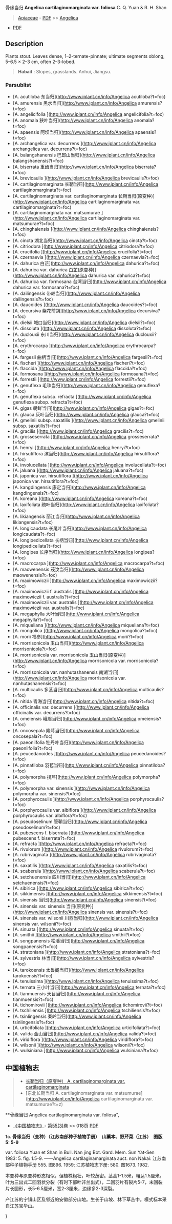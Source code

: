 骨缘当归 **Angelica cartilaginomarginata var. foliosa** C. Q. Yuan & R. H. Shan

> [Apiaceae](http://www.iplant.cn/info/Apiaceae?t=foc) - [PDF](http://www.iplant.cn/foc/pdf/Apiaceae.pdf) >> [Angelica](http://www.iplant.cn/info/Angelica?t=foc)
 - [PDF](http://www.iplant.cn/foc/pdf/Angelica.pdf)

## Description

Plants stout. Leaves dense, 1–2-ternate-pinnate; ultimate segments oblong, 5–6.5 × 2–3 cm, often 2–3-lobed.


> **Habait** : 
> Slopes, grasslands. Anhui, Jiangsu.

### Parsublist

* [A.  acutiloba  东当归](http://www.iplant.cn/info/Angelica acutiloba?t=foc)
* [A.  amurensis  黑水当归](http://www.iplant.cn/info/Angelica amurensis?t=foc)
* [A.  angelicifolia  ](http://www.iplant.cn/info/Angelica angelicifolia?t=foc)
* [A.  anomala  狭叶当归](http://www.iplant.cn/info/Angelica anomala?t=foc)
* [A.  apaensis  阿坝当归](http://www.iplant.cn/info/Angelica apaensis?t=foc)
* [A.  archangelica var. decurrens  ](http://www.iplant.cn/info/Angelica archangelica var. decurrens?t=foc)
* [A.  balangshanensis  巴郎山当归](http://www.iplant.cn/info/Angelica balangshanensis?t=foc)
* [A.  biserrata  重齿当归](http://www.iplant.cn/info/Angelica biserrata?t=foc)
* [A.  brevicaulis  ](http://www.iplant.cn/info/Angelica brevicaulis?t=foc)
* [A.  cartilaginomarginata  长鞘当归](http://www.iplant.cn/info/Angelica cartilaginomarginata?t=foc)
* [A.  cartilaginomarginata var. cartilaginomarginata  长鞘当归(原变种)](http://www.iplant.cn/info/Angelica cartilaginomarginata var. cartilaginomarginata?t=foc)
* [A.  cartilaginomarginata var. matsumurae  ](http://www.iplant.cn/info/Angelica cartilaginomarginata var. matsumurae?t=foc)
* [A.  chinghaiensis  ](http://www.iplant.cn/info/Angelica chinghaiensis?t=foc)
* [A.  cincta  湖北当归](http://www.iplant.cn/info/Angelica cincta?t=foc)
* [A.  citriodora  ](http://www.iplant.cn/info/Angelica citriodora?t=foc)
* [A.  crucifolia  ](http://www.iplant.cn/info/Angelica crucifolia?t=foc)
* [A.  czernaevia  ](http://www.iplant.cn/info/Angelica czernaevia?t=foc)
* [A.  dahurica  白芷](http://www.iplant.cn/info/Angelica dahurica?t=foc)
* [A.  dahurica var. dahurica  白芷(原变种)](http://www.iplant.cn/info/Angelica dahurica var. dahurica?t=foc)
* [A.  dahurica var. formosana  台湾当归](http://www.iplant.cn/info/Angelica dahurica var. formosana?t=foc)
* [A.  dailingensis  带岭当归](http://www.iplant.cn/info/Angelica dailingensis?t=foc)
* [A.  daucoides  ](http://www.iplant.cn/info/Angelica daucoides?t=foc)
* [A.  decursiva  紫花前胡](http://www.iplant.cn/info/Angelica decursiva?t=foc)
* [A.  dielsii  城口当归](http://www.iplant.cn/info/Angelica dielsii?t=foc)
* [A.  dissoluta  ](http://www.iplant.cn/info/Angelica dissoluta?t=foc)
* [A.  duclouxii  东川当归](http://www.iplant.cn/info/Angelica duclouxii?t=foc)
* [A.  erythrocarpa  ](http://www.iplant.cn/info/Angelica erythrocarpa?t=foc)
* [A.  fargesii  曲柄当归](http://www.iplant.cn/info/Angelica fargesii?t=foc)
* [A.  fischeri  ](http://www.iplant.cn/info/Angelica fischeri?t=foc)
* [A.  flaccida  ](http://www.iplant.cn/info/Angelica flaccida?t=foc)
* [A.  formosana  ](http://www.iplant.cn/info/Angelica formosana?t=foc)
* [A.  forrestii  ](http://www.iplant.cn/info/Angelica forrestii?t=foc)
* [A.  genuflexa  毛珠当归](http://www.iplant.cn/info/Angelica genuflexa?t=foc)
* [A.  genuflexa subsp. refracta  ](http://www.iplant.cn/info/Angelica genuflexa subsp. refracta?t=foc)
* [A.  gigas  朝鲜当归](http://www.iplant.cn/info/Angelica gigas?t=foc)
* [A.  glauca  灰叶当归](http://www.iplant.cn/info/Angelica glauca?t=foc)
* [A.  gmelinii subsp. saxatilis  ](http://www.iplant.cn/info/Angelica gmelinii subsp. saxatilis?t=foc)
* [A.  gracilis  ](http://www.iplant.cn/info/Angelica gracilis?t=foc)
* [A.  grosseserrata  ](http://www.iplant.cn/info/Angelica grosseserrata?t=foc)
* [A.  henryi  ](http://www.iplant.cn/info/Angelica henryi?t=foc)
* [A.  hirsutiflora  滨当归](http://www.iplant.cn/info/Angelica hirsutiflora?t=foc)
* [A.  involucellata  ](http://www.iplant.cn/info/Angelica involucellata?t=foc)
* [A.  jaluana  ](http://www.iplant.cn/info/Angelica jaluana?t=foc)
* [A.  japonica var. hirsutiflora  ](http://www.iplant.cn/info/Angelica japonica var. hirsutiflora?t=foc)
* [A.  kangdingensis  康定当归](http://www.iplant.cn/info/Angelica kangdingensis?t=foc)
* [A.  koreana  ](http://www.iplant.cn/info/Angelica koreana?t=foc)
* [A.  laxifoliata  疏叶当归](http://www.iplant.cn/info/Angelica laxifoliata?t=foc)
* [A.  likiangensis  丽江当归](http://www.iplant.cn/info/Angelica likiangensis?t=foc)
* [A.  longicaudata  长尾叶当归](http://www.iplant.cn/info/Angelica longicaudata?t=foc)
* [A.  longipedicellata  长柄当归](http://www.iplant.cn/info/Angelica longipedicellata?t=foc)
* [A.  longipes  长序当归](http://www.iplant.cn/info/Angelica longipes?t=foc)
* [A.  macrocarpa  ](http://www.iplant.cn/info/Angelica macrocarpa?t=foc)
* [A.  maowenensis  茂汶当归](http://www.iplant.cn/info/Angelica maowenensis?t=foc)
* [A.  maximowiczii  ](http://www.iplant.cn/info/Angelica maximowiczii?t=foc)
* [A.  maximowiczii f. australis  ](http://www.iplant.cn/info/Angelica maximowiczii f. australis?t=foc)
* [A.  maximowiczii var. australis  ](http://www.iplant.cn/info/Angelica maximowiczii var. australis?t=foc)
* [A.  megaphylla  大叶当归](http://www.iplant.cn/info/Angelica megaphylla?t=foc)
* [A.  miqueliana  ](http://www.iplant.cn/info/Angelica miqueliana?t=foc)
* [A.  mongolica  ](http://www.iplant.cn/info/Angelica mongolica?t=foc)
* [A.  morii  福参](http://www.iplant.cn/info/Angelica morii?t=foc)
* [A.  morrisonicola  玉山当归](http://www.iplant.cn/info/Angelica morrisonicola?t=foc)
* [A.  morrisonicola var. morrisonicola  玉山当归(原变种)](http://www.iplant.cn/info/Angelica morrisonicola var. morrisonicola?t=foc)
* [A.  morrisonicola var. nanhutashanensis  南湖当归](http://www.iplant.cn/info/Angelica morrisonicola var. nanhutashanensis?t=foc)
* [A.  multicaulis  多茎当归](http://www.iplant.cn/info/Angelica multicaulis?t=foc)
* [A.  nitida  青海当归](http://www.iplant.cn/info/Angelica nitida?t=foc)
* [A.  officinalis var. decurrens  ](http://www.iplant.cn/info/Angelica officinalis var. decurrens?t=foc)
* [A.  omeiensis  峨眉当归](http://www.iplant.cn/info/Angelica omeiensis?t=foc)
* [A.  oncosepala  隆萼当归](http://www.iplant.cn/info/Angelica oncosepala?t=foc)
* [A.  paeoniifolia  牡丹叶当归](http://www.iplant.cn/info/Angelica paeoniifolia?t=foc)
* [A.  peucedanoides  ](http://www.iplant.cn/info/Angelica peucedanoides?t=foc)
* [A.  pinnatiloba  羽苞当归](http://www.iplant.cn/info/Angelica pinnatiloba?t=foc)
* [A.  polymorpha  拐芹](http://www.iplant.cn/info/Angelica polymorpha?t=foc)
* [A.  polymorpha var. sinensis  ](http://www.iplant.cn/info/Angelica polymorpha var. sinensis?t=foc)
* [A.  porphyrocaulis  ](http://www.iplant.cn/info/Angelica porphyrocaulis?t=foc)
* [A.  porphyrocaulis var. albiflora  ](http://www.iplant.cn/info/Angelica porphyrocaulis var. albiflora?t=foc)
* [A.  pseudoselinum  管鞘当归](http://www.iplant.cn/info/Angelica pseudoselinum?t=foc)
* [A.  pubescens f. biserrata  ](http://www.iplant.cn/info/Angelica pubescens f. biserrata?t=foc)
* [A.  refracta  ](http://www.iplant.cn/info/Angelica refracta?t=foc)
* [A.  rivulorum  ](http://www.iplant.cn/info/Angelica rivulorum?t=foc)
* [A.  rubrivaginata  ](http://www.iplant.cn/info/Angelica rubrivaginata?t=foc)
* [A.  saxatilis  ](http://www.iplant.cn/info/Angelica saxatilis?t=foc)
* [A.  scaberula  ](http://www.iplant.cn/info/Angelica scaberula?t=foc)
* [A.  setchuenensis  四川当归](http://www.iplant.cn/info/Angelica setchuenensis?t=foc)
* [A.  sibirica  ](http://www.iplant.cn/info/Angelica sibirica?t=foc)
* [A.  sikkimensis  ](http://www.iplant.cn/info/Angelica sikkimensis?t=foc)
* [A.  sinensis  当归](http://www.iplant.cn/info/Angelica sinensis?t=foc)
* [A.  sinensis var. sinensis  当归(原变种)](http://www.iplant.cn/info/Angelica sinensis var. sinensis?t=foc)
* [A.  sinensis var. wilsonii  川西当归](http://www.iplant.cn/info/Angelica sinensis var. wilsonii?t=foc)
* [A.  sinuata  ](http://www.iplant.cn/info/Angelica sinuata?t=foc)
* [A.  smithii  ](http://www.iplant.cn/info/Angelica smithii?t=foc)
* [A.  songpanensis  松潘当归](http://www.iplant.cn/info/Angelica songpanensis?t=foc)
* [A.  stratoniana  ](http://www.iplant.cn/info/Angelica stratoniana?t=foc)
* [A.  sylvestris  林当归](http://www.iplant.cn/info/Angelica sylvestris?t=foc)
* [A.  tarokoensis  太鲁阁当归](http://www.iplant.cn/info/Angelica tarokoensis?t=foc)
* [A.  tenuissima  ](http://www.iplant.cn/info/Angelica tenuissima?t=foc)
* [A.  ternata  三小叶当归](http://www.iplant.cn/info/Angelica ternata?t=foc)
* [A.  tianmuensis  天目当归](http://www.iplant.cn/info/Angelica tianmuensis?t=foc)
* [A.  tichomirovii  ](http://www.iplant.cn/info/Angelica tichomirovii?t=foc)
* [A.  tschiliensis  ](http://www.iplant.cn/info/Angelica tschiliensis?t=foc)
* [A.  tsinlingensis  秦岭当归](http://www.iplant.cn/info/Angelica tsinlingensis?t=foc)
* [A.  urticifoliata  ](http://www.iplant.cn/info/Angelica urticifoliata?t=foc)
* [A.  valida  金山当归](http://www.iplant.cn/info/Angelica valida?t=foc)
* [A.  viridiflora  ](http://www.iplant.cn/info/Angelica viridiflora?t=foc)
* [A.  wilsonii  ](http://www.iplant.cn/info/Angelica wilsonii?t=foc)
* [A.  wulsiniana  ](http://www.iplant.cn/info/Angelica wulsiniana?t=foc)

## 中国植物志

> * [长鞘当归（原变种）  A.  cartilaginomarginata var. cartilaginomarginata](Angelica-cartilaginomarginata-var-cartilaginomarginata-长鞘当归(原变种).md)
> * [东北长鞘当归  A.  cartilaginomarginata var. matsumurae](http://www.iplant.cn/info/Angelica cartilaginomarginata var. matsumurae?t=z)


**骨缘当归 Angelica cartilaginomarginata var. foliosa",

* [《中国植物志》](http://www.iplant.cn/frps)- [第55(3)卷](http://www.iplant.cn/frps/vol/55(3)) >> 018页 [PDF](http://www.iplant.cn/frps/pdf/55(3)/018.PDF)


**1c. 骨缘当归（变种）（江苏南部种子植物手册）　山藁本、野芹菜（江苏）　图版5: 5-9**

var. foliosa Yuan et Shan in Bull. Nan jing Bot. Gard. Mem. Sun Yat-Sen 1983: 5. fig. 1.5-9. ——Angelica cartilaginamarginata auct. non Nakai: 江苏南部种子植物手册 555. 图896. 1959; 江苏植物志下册: 580. 图1673. 1982.

本变种与原变种形态相似，但植株粗壮，叶较茂密。茎高1-1.5米，粗达1.5厘米。叶为三出式二回羽状分裂（有时下部叶非兰出式），二回羽片有裂片5-7，末回裂片长圆形，长5-6.5厘米，宽2-3厘米，边缘多2-3深裂。

产江苏的宁镇山区及邻近的安徽部分山地。生长于山坡、林下草丛中。模式标本采自江苏宝华山。

}